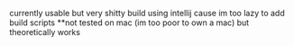 currently usable but very shitty
build using intellij cause im too lazy to add build scripts
**not tested on mac (im too poor to own a mac) but theoretically works
